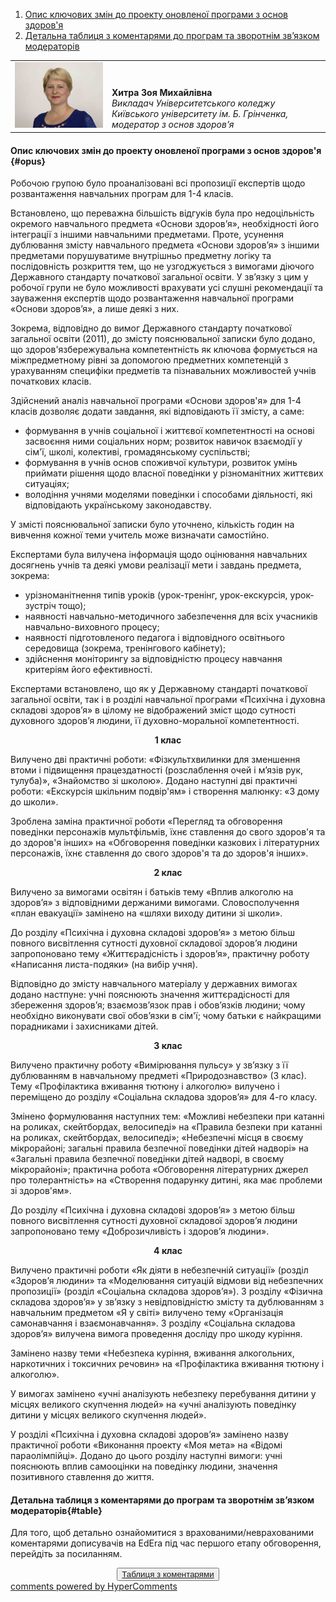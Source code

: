 <div id="hypercomments_widget" class="js-hypercomments-widget invisible"></div>

1. [Опис ключових змін до проекту оновленої програми з основ здоров'я](#opus)
2. [Детальна таблиця з коментарями до програм та зворотнім зв’язком модераторів](#table)

<table width="100%" border="0" bordercolor="0" cellpadding="0" cellspacing="0">
  <tr border="0" bordercolor="0">
    <td border="0" bordercolor="0"><div valign="bottom"><img class="image" src="9.jpg" style="width: 420px; height: auto;"/></div></td>
    <td valign="bottom" border="0" bordercolor="0"><b>Хитра Зоя Михайлівна</b>
    <br>
<i>Викладач Університетського коледжу Київського університету ім. Б. Грінченка, модератор з основ здоровʼя</i></td>
  </tr>
</table>

#### Опис ключових змін  до проекту оновленої  програми  з основ здоров'я {#opus}

Робочою групою було проаналізовані всі пропозиції експертів щодо розвантаження навчальних  програм для 1-4 класів.  

Встановлено, що  переважна більшість відгуків була про недоцільність  окремого навчального предмета «Основи здоров’я», необхідності його інтеграції   з іншими навчальними предметами. Проте, усунення дублювання  змісту навчального предмета «Основи здоров’я» з іншими предметами порушуватиме внутрішньо предметну логіку та послідовність розкриття  тем, що не узгоджується з вимогами діючого Державного стандарту початкової загальної освіти. У зв’язку з цим у робочої групи не було можливості врахувати усі слушні рекомендації та зауваження експертів щодо розвантаження навчальної  програми «Основи здоров’я», а лише деякі з них.  

Зокрема, відповідно до вимог Державного стандарту початкової загальної освіти (2011), до змісту пояснювальної записки було додано, що здоров'язбережувальна компетентність як ключова формується на міжпредметному рівні за допомогою предметних компетенцій з урахуванням специфіки предметів та пізнавальних можливостей учнів початкових класів.

Здійснений аналіз навчальної програми «Основи здоров'я»  для 1-4 класів  дозволяє  додати  завдання, які відповідають її змісту, а саме:
<ul>
<li>формування в учнів соціальної і життєвої компетентності на основі  засвоєння ними соціальних норм; розвиток навичок взаємодії у сім'ї, школі, колективі, громадянському суспільстві;  </li>
<li>формування в учнів основ споживчої культури, розвиток умінь приймати рішення щодо власної поведінки у різноманітних життєвих ситуаціях;</li>
<li>володіння учнями моделями поведінки і способами діяльності, які відповідають українському законодавству.</li>
</ul>

У змісті пояснювальної записки було уточнено, кількість годин на вивчення кожної теми учитель може визначати самостійно.

Експертами була вилучена інформація щодо оцінювання навчальних досягнень учнів та деякі умови реалізації мети і завдань предмета, зокрема:
<ul>
<li>урізноманітнення типів уроків (урок-тренінг, урок-екскурсія, урок-зустріч тощо);</li>
<li>наявності навчально-методичного забезпечення для всіх учасників навчально-виховного процесу;</li>
<li>наявності підготовленого педагога і відповідного освітнього середовища (зокрема, тренінгового кабінету);</li>
<li>здійснення моніторингу за відповідністю процесу навчання критеріям його ефективності.</li>
</ul>

Експертами встановлено, що як у Державному стандарті початкової загальної освіти, так і в розділі навчальної програми «Психічна і духовна складові здоров’я» в цілому не відображений зміст щодо сутності духовного здоров’я людини, її духовно-моральної компетентності. 

<p align="center"><b>1 клас</b></p>

Вилучено дві практичні роботи: «Фізкультхвилинки для зменшення втоми і підвищення працездатності (розслаблення очей і м’язів рук, тулуба)», «Знайомство зі школою».  Додано наступні дві практичні роботи: «Екскурсія  шкільним подвір'ям» і  створення малюнку: «З дому до школи».

Зроблена заміна практичної роботи  «Перегляд та обговорення поведінки персонажів мультфільмів, їхнє ставлення до свого здоров'я та до здоров'я інших» на  «Обговорення поведінки казкових і літературних персонажів, їхнє ставлення до свого здоров'я та до здоров'я інших».

<p align="center"><b>2 клас</b></p>

Вилучено за вимогами освітян і батьків тему  «Вплив алкоголю на здоров’я» з відповідними держаними вимогами. Словосполучення «план евакуації» замінено на «шляхи виходу дитини зі школи».  

До  розділу «Психічна і духовна складові здоров’я»  з метою більш повного висвітлення сутності духовної складової здоров’я людини запропоновано тему «Життєрадісність і здоров’я», практичну роботу «Написання листа-подяки» (на вибір учня). 

Відповідно до змісту навчального матеріалу у державних вимогах додано настпуне:  учні пояснюють значення життєрадісності для збереження здоров’я; взаємозв’язок прав і обов’язків людини; чому необхідно виконувати свої обов’язки в сім'ї; чому батьки є найкращими порадниками і захисниками дітей.

<p align="center"><b>3 клас</b></p>

Вилучено практичну роботу «Вимірювання пульсу» у зв’язку з її дублюванням в навчальному предметі «Природознавство» (3 клас). Тему «Профілактика вживання тютюну і алкоголю» вилучено і переміщено до розділу «Соціальна складова здоров’я» для  4-го класу. 

Змінено формулювання наступних тем: «Можливі небезпеки при катанні на роликах, скейтбордах, велосипеді»  на «Правила безпеки при катанні на роликах, скейтбордах, велосипеді»; «Небезпечні місця в своєму мікрорайоні; загальні правила безпечної поведінки дітей надворі»  на «Загальні правила безпечної поведінки дітей надворі, в своєму мікрорайоні»; практична робота «Обговорення літературних джерел про толерантність» на «Створення подарунку дитині, яка має проблеми зі здоров'ям». 

До  розділу «Психічна і духовна складові здоров’я»  з метою більш повного висвітлення сутності духовної складової здоров’я людини запропоновано тему  «Доброзичливість і здоров’я людини».

<p align="center"><b>4 клас</b></p>

Вилучено практичні роботи «Як діяти в небезпечній ситуації» (розділ «Здоров’я людини» та «Моделювання ситуацій відмови від небезпечних пропозиції» (розділ «Соціальна складова здоров’я»).  З розділу  «Фізична складова здоров’я» у зв’язку з невідповідністю змісту та дублюванням з навчальним предметом «Я у світі» вилучено тему «Організація самонавчання і взаємонавчання».  З розділу «Соціальна складова здоров’я» вилучена вимога проведення досліду про шкоду куріння.

Замінено назву теми «Небезпека куріння, вживання алкогольних, наркотичних і токсичних речовин» на  «Профілактика вживання тютюну і алкоголю». 

У вимогах  замінено «учні аналізують небезпеку перебування дитини у місцях великого скупчення людей»  на «учні аналізують поведінку  дитини у місцях великого скупчення людей».

У  розділі «Психічна і духовна складові здоров’я»  замінено назву практичної  роботи «Виконання проекту «Моя мета» на «Відомі параолімпійці».  Додано до цього розділу наступні вимоги: учні пояснюють вплив самооцінки на поведінку людини, значення позитивного ставлення до життя.

#### Детальна таблиця з коментарями до програм та зворотнім зв’язком модераторів{#table}

Для того, щоб детально ознайомитися з врахованими/неврахованими коментарями дописувачів на EdEra під час першого етапу обговорення, перейдіть за посиланням. 
<br>
<form align="center">
  <button><a href="https://docs.google.com/document/d/1oWQd9L8laKXdNHweoGVGNTbHlafOX7KQnX9IGgvfKw8/edit">Таблиця з коментарями</a></button>
</form>

<div class="js-hypercomments-container">
<a href="http://hypercomments.com" class="hc-link" title="comments widget">comments powered by HyperComments</a>
</div>